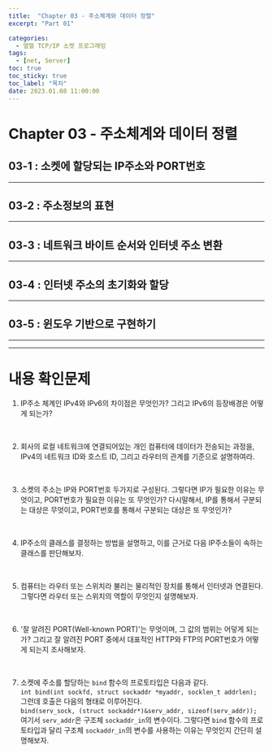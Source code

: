 ```yaml
---
title:  "Chapter 03 - 주소체계와 데이터 정렬"
excerpt: "Part 01"

categories:
  - 열혈 TCP/IP 소켓 프로그래밍
tags:
  - [net, Server]
toc: true
toc_sticky: true
toc_label: "목차"
date: 2023.01.08 11:00:00
---
```


# Chapter 03 - 주소체계와 데이터 정렬


## 03-1 : 소켓에 할당되는 IP주소와 PORT번호

***

## 03-2 : 주소정보의 표현

***

## 03-3 : 네트워크 바이트 순서와 인터넷 주소 변환

***

## 03-4 : 인터넷 주소의 초기화와 할당

***

## 03-5 : 윈도우 기반으로 구현하기

***
***

# 내용 확인문제

1. IP주소 체계인 IPv4와 IPv6의 차이점은 무엇인가? 그리고 IPv6의 등장배경은 어떻게 되는가?    

<br/>

2. 회사의 로컬 네트워크에 연결되어있는 개인 컴퓨터에 데이터가 전송되는 과정을, IPv4의 네트워크 ID와 호스트 ID, 그리고 라우터의 관계를 기준으로 설명하여라.    

<br/>

3. 소켓의 주소는 IP와 PORT번호 두가지로 구성된다. 그렇다면 IP가 필요한 이유는 무엇이고, PORT번호가 필요한 이유는 또 무엇인가? 다시말해서, IP를 통해서 구분되는 대상은 무엇이고, PORT번호를 통해서 구분되는 대상은 또 무엇인가?    

<br/>

4. IP주소의 클래스를 결정하는 방법을 설명하고, 이를 근거로 다음 IP주소들이 속하는 클래스를 판단해보자.     

<br/>

5. 컴퓨터는 라우터 또는 스위치라 불리는 물리적인 장치를 통해서 인터넷과 연결된다. 그렇다면 라우터 또는 스위치의 역할이 무엇인지 설명해보자.    

<br/>

6. '잘 알려진 PORT(Well-known PORT)'는 무엇이며, 그 값의 범위는 어덯게 되는가? 그리고 잘 알려진 PORT 중에서 대표적인 HTTP와 FTP의 PORT번호가 어떻게 되는지 조사해보자.     

<br/>

7. 소켓에 주소를 할당하는 `bind` 함수의 프로토타입은 다음과 같다.    
`int bind(int sockfd, struct sockaddr *myaddr, socklen_t addrlen);`    
그런데 호출은 다음의 형태로 이루어진다.    
`bind(serv_sock, (struct sockaddr*)&serv_addr, sizeof(serv_addr));`    
여기서 `serv_addr`은 구조체 `sockaddr_in`의 변수이다. 그렇다면 `bind` 함수의 프로토타입과 달리 구조체 `sockaddr_in`의 변수를 사용하는 이유는 무엇인지 간단히 설명해보자.    


